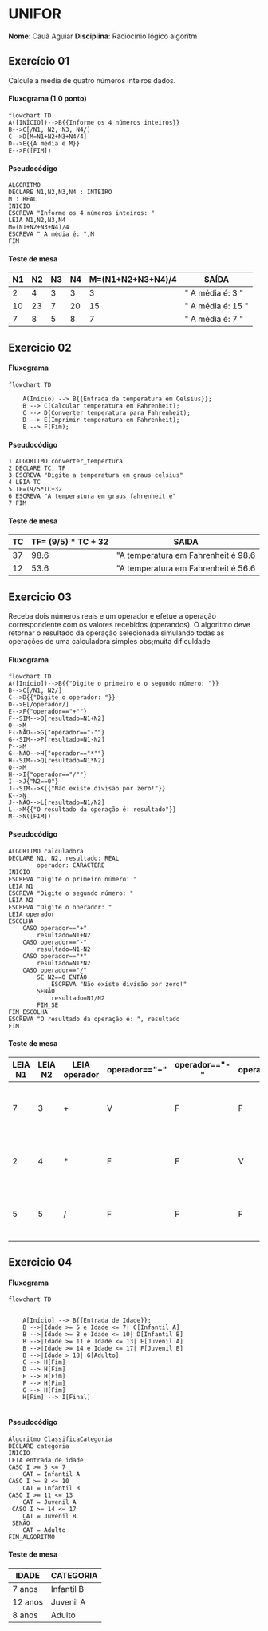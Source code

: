 # UNIFOR
**Nome**: Cauã Aguiar
**Disciplina**: Raciocínio lógico algorítm

## Exercício 01
Calcule a média de quatro números inteiros dados.
#### Fluxograma (1.0 ponto)

```mermaid
flowchart TD
A([INÍCIO])-->B{{Informe os 4 números inteiros}}
B-->C[/N1, N2, N3, N4/]
C-->D[M=N1+N2+N3+N4/4]
D-->E{{A média é M}}
E-->F([FIM])
```

#### Pseudocódigo 

```
ALGORITMO
DECLARE N1,N2,N3,N4 : INTEIRO
M : REAL
INICIO
ESCREVA "Informe os 4 números inteiros: "
LEIA N1,N2,N3,N4
M=(N1+N2+N3+N4)/4
ESCREVA " A média é: ",M
FIM

```
#### Teste de mesa 
| N1 | N2 | N3 | N4 | M=(N1+N2+N3+N4)/4 | SAÍDA |
|      --      |      --      |      --      |      --      |      --      |    --    |
| 2     | 4      | 3  |  3     |  3   |      " A média é: 3 "    |
| 10   | 23        | 7        | 20 | 15  |    " A média é: 15 "       |
| 7  | 8         | 5       | 8 | 7  |     " A média é: 7 "      |

## Exercicio 02 

#### Fluxograma 
``` mermaid 
flowchart TD

    A(Início) --> B{{Entrada da temperatura em Celsius}};
    B --> C(Calcular temperatura em Fahrenheit);
    C --> D(Converter temperatura para Fahrenheit);
    D --> E(Imprimir temperatura em Fahrenheit);
    E --> F(Fim);

```

#### Pseudocódigo 
```
1 ALGORITMO converter_tempertura 
2 DECLARE TC, TF
3 ESCREVA "Digite a temperatura em graus celsius"
4 LEIA TC
5 TF=(9/5*TC+32
6 ESCREVA "A temperatura em graus fahrenheit é"
7 FIM
```

#### Teste de mesa
|  TC  | TF= (9/5) * TC + 32 | SAIDA
|      --      |    --    |    --    |
| 37  | 98.6  | "A temperatura em Fahrenheit é 98.6 |
| 12  | 53.6  | "A temperatura em Fahrenheit é 56.6 |

## Exercicio 03 
Receba dois números reais e um operador e efetue a operação correspondente com os
valores recebidos (operandos). O algoritmo deve retornar o resultado da operação
selecionada simulando todas as operações de uma calculadora simples
obs;muita dificuldade 
#### Fluxograma 
```mermaid
flowchart TD
A([Início])-->B{{"Digite o primeiro e o segundo número: "}}
B-->C[/N1, N2/]
C-->D{{"Digite o operador: "}}
D-->E[/operador/]
E-->F{"operador=="+""}
F--SIM-->O[resultado=N1+N2]
O-->M
F--NÃO-->G{"operador=="-""}
G--SIM-->P[resultado=N1-N2]
P-->M
G--NÃO-->H{"operador=="*""}
H--SIM-->Q[resultado=N1*N2]
Q-->M
H-->I{"operador=="/""}
I-->J{"N2==0"}
J--SIM-->K{{"Não existe divisão por zero!"}}
K-->N
J--NÃO-->L[resultado=N1/N2]
L-->M{{"O resultado da operação é: resultado"}}
M-->N([FIM])
```
#### Pseudocódigo 
```
ALGORITMO calculadora
DECLARE N1, N2, resultado: REAL
		operador: CARACTERE
INICIO
ESCREVA "Digite o primeiro número: "
LEIA N1
ESCREVA "Digite o segundo número: "
LEIA N2
ESCREVA "Digite o operador: "
LEIA operador
ESCOLHA
	CASO operador=="+"
		resultado=N1+N2
	CASO operador=="-"
		resultado=N1-N2
	CASO operador=="*"
		resultado=N1*N2
	CASO operador=="/"
		SE N2==0 ENTÃO
			ESCREVA "Não existe divisão por zero!"
		SENÃO
			resultado=N1/N2
		FIM_SE
FIM_ESCOLHA
ESCREVA "O resultado da operação é: ", resultado
FIM	
```
#### Teste de mesa 

| LEIA N1 | LEIA N2 | LEIA operador | operador=="+"| operador=="-" | operador=="*" |operador=="/" | SAÍDA |
|    --   |   --    |       --      |      --      |      --       |    --         |    --        |   --  | 
| 7       | 3       | +             |        V     |          F    |            F  |            F | "O resultado da operação é: 10"  |
| 2       | 4       |     *         |         F    |       F       |       V       |     F        |  "O resultado da operação é: 8" |
| 5       |  5      |     /         |            F |            F  |            F  |            V |  "O resultado da operação é 1 " |

## Exercicio 04

#### Fluxograma 
```mermaid 
flowchart TD 

    
    A[Início] --> B{{Entrada de Idade}};
    B -->|Idade >= 5 e Idade <= 7| C[Infantil A]
    B -->|Idade >= 8 e Idade <= 10| D[Infantil B]
    B -->|Idade >= 11 e Idade <= 13| E[Juvenil A]
    B -->|Idade >= 14 e Idade <= 17| F[Juvenil B]
    B -->|Idade > 18| G[Adulto]
    C --> H[Fim]
    D --> H[Fim]
    E --> H[Fim]
    F --> H[Fim]
    G --> H[Fim]
    H[Fim] --> I[Final]


```


#### Pseudocódigo 
```
Algoritmo ClassificaCategoria
DECLARE categoria
INICIO 
LEIA entrada de idade
CASO I >= 5 <= 7 
    CAT = Infantil A
CASO I >= 8 <= 10
 	CAT = Infantil B
CASO I >= 11 <= 13
 	CAT = Juvenil A
 CASO I >= 14 <= 17
 	CAT = Juvenil B
 SENÃO
 	CAT = Adulto
FIM_ALGORITMO

``` 



#### Teste de mesa 

|  IDADE  | CATEGORIA  |
|      --      |      --      |
|  7 anos | Infantil B |
| 12 anos | Juvenil A  |
|  8 anos | Adulto     |






